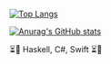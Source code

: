 [![Top Langs](https://github-readme-stats.vercel.app/api/top-langs/?username=Ellon-M&layout=compact&langs_count=8&theme=gotham)](https://github.com/anuraghazra/github-readme-stats)




[![Anurag's GitHub stats](https://github-readme-stats.vercel.app/api?username=Ellon-M&theme=gotham)](https://github.com/anuraghazra/github-readme-stats)





⏳🔭 Haskell, C#, Swift ⏳🔭
